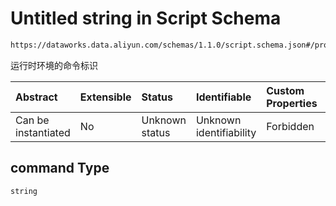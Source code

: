 # Untitled string in Script Schema

```txt
https://dataworks.data.aliyun.com/schemas/1.1.0/script.schema.json#/properties/runtime/properties/command
```

运行时环境的命令标识

| Abstract            | Extensible | Status         | Identifiable            | Custom Properties | Additional Properties | Access Restrictions | Defined In                                                                  |
| :------------------ | :--------- | :------------- | :---------------------- | :---------------- | :-------------------- | :------------------ | :-------------------------------------------------------------------------- |
| Can be instantiated | No         | Unknown status | Unknown identifiability | Forbidden         | Allowed               | none                | [script.schema.json\*](../../out/script.schema.json "open original schema") |

## command Type

`string`
